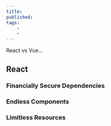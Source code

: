 ```yaml
---
title: 
published: 
tags:
    - 
    - 
---
```


React vs Vue...

## React 
### Financially Secure Dependencies
### Endless Components
### Limitless Resources
